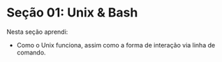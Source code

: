 # Seção 01: Unix & Bash

Nesta seção aprendi:

- Como o Unix funciona, assim como a forma de interação via linha de comando.

